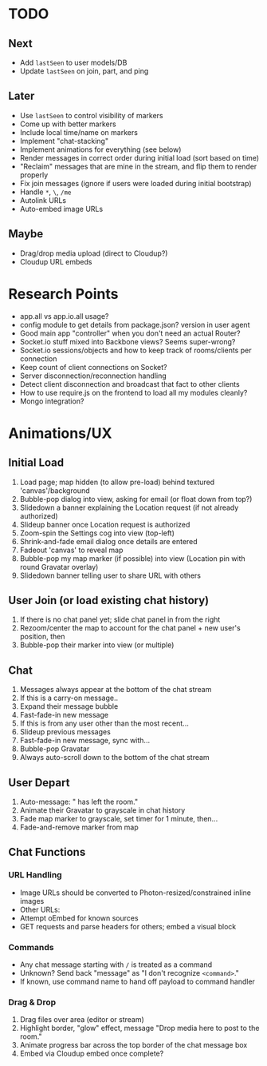 # TODO
## Next
- Add `lastSeen` to user models/DB
- Update `lastSeen` on join, part, and ping

## Later
- Use `lastSeen` to control visibility of markers
- Come up with better markers
- Include local time/name on markers
- Implement "chat-stacking"
- Implement animations for everything (see below)
- Render messages in correct order during initial load (sort based on time)
- "Reclaim" messages that are mine in the stream, and flip them to render properly
- Fix join messages (ignore if users were loaded during initial bootstrap)
- Handle `*`, `\`, `/me`
- Autolink URLs
- Auto-embed image URLs

## Maybe
- Drag/drop media upload (direct to Cloudup?)
- Cloudup URL embeds

# Research Points
* app.all vs app.io.all usage?
* config module to get details from package.json? version in user agent
* Good main app "controller" when you don't need an actual Router?
* Socket.io stuff mixed into Backbone views? Seems super-wrong?
* Socket.io sessions/objects and how to keep track of rooms/clients per connection
* Keep count of client connections on Socket?
* Server disconnection/reconnection handling
* Detect client disconnection and broadcast that fact to other clients
* How to use require.js on the frontend to load all my modules cleanly?
* Mongo integration?

# Animations/UX
## Initial Load
1. Load page; map hidden (to allow pre-load) behind textured 'canvas'/background
1. Bubble-pop dialog into view, asking for email (or float down from top?)
1. Slidedown a banner explaining the Location request (if not already authorized)
1. Slideup banner once Location request is authorized
1. Zoom-spin the Settings cog into view (top-left)
1. Shrink-and-fade email dialog once details are entered
1. Fadeout 'canvas' to reveal map
1. Bubble-pop my map marker (if possible) into view (Location pin with round Gravatar overlay)
1. Slidedown banner telling user to share URL with others

## User Join (or load existing chat history)
1. If there is no chat panel yet; slide chat panel in from the right
1. Rezoom/center the map to account for the chat panel + new user's position, then
1. Bubble-pop their marker into view (or multiple)

## Chat
1. Messages always appear at the bottom of the chat stream
1. If this is a carry-on message..
 1. Expand their message bubble
 1. Fast-fade-in new message
1. If this is from any user other than the most recent...
 1. Slideup previous messages
 1. Fast-fade-in new message, sync with...
 1. Bubble-pop Gravatar
1. Always auto-scroll down to the bottom of the chat stream

## User Depart
1. Auto-message: "<name> has left the room."
1. Animate their Gravatar to grayscale in chat history
1. Fade map marker to grayscale, set timer for 1 minute, then...
1. Fade-and-remove marker from map

## Chat Functions
### URL Handling
- Image URLs should be converted to Photon-resized/constrained inline images
- Other URLs:
 - Attempt oEmbed for known sources
 - GET requests and parse headers for others; embed a visual block

### Commands
- Any chat message starting with `/` is treated as a command
- Unknown? Send back "message" as "I don't recognize `<command>`."
- If known, use command name to hand off payload to command handler

### Drag & Drop
1. Drag files over area (editor or stream)
1. Highlight border, "glow" effect, message "Drop media here to post to the room."
1. Animate progress bar across the top border of the chat message box
1. Embed via Cloudup embed once complete?
